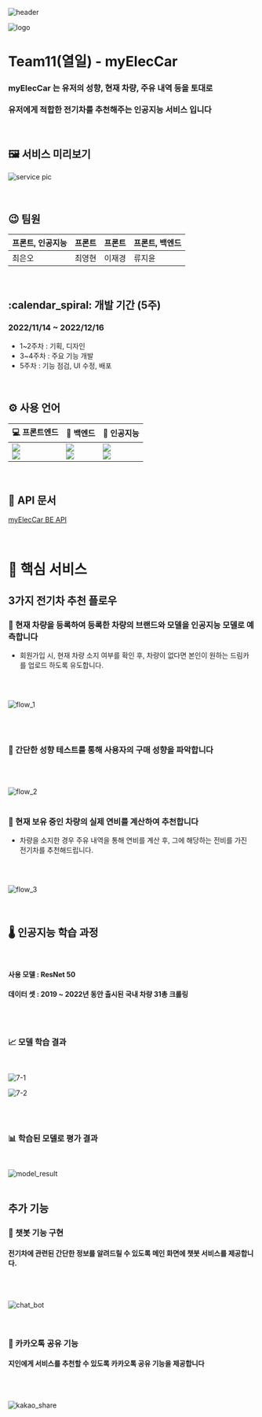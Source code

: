 ![header](https://capsule-render.vercel.app/api?type=waving&color=0A84FF&height=300&section=header&text=myElecCar&fontSize=90&fontColor=fff)

![logo](https://kdt-gitlab.elice.io/ai_track/class05/ai_project/team11/11/uploads/25d82a4716a6d9d311e0141920ff61ce/Group_21.png)

# Team11(열일) - myElecCar 

###  myElecCar 는 유저의 성향, 현재 차량, 주유 내역 등을 토대로<br/><br/> 유저에게 적합한 전기차를 추천해주는 인공지능 서비스 입니다


<br/>

## 🖼️ 서비스 미리보기
![service pic](https://kdt-gitlab.elice.io/ai_track/class05/ai_project/team11/11/uploads/0900f4be37c5e34342e59fd87b21f201/%ED%99%94%EB%A9%B4_%EC%BA%A1%EC%B2%98_2022-12-17_052144.png)

<br/>





## 😉 팀원

| 프론트, 인공지능 | 프론트 | 프론트 | 프론트, 백엔드 |
| --- | --- | --- | --- |
| 최은오 | 최영현 | 이재경 | 류지윤 |

<br/>

## :calendar_spiral: 개발 기간 (5주)

###   2022/11/14 ~ 2022/12/16
- 1~2주차 : 기획, 디자인
- 3~4주차 : 주요 기능 개발
- 5주차 : 기능 점검, UI 수정, 배포

<br/>

## ⚙ 사용 언어

| 💻 프론트엔드 | 💾 백엔드 | 🤖 인공지능 |
| --- | --- | --- |
| <img src="https://img.shields.io/badge/React-black?style=flat-square&logo=React&logoColor=61dbfb"/> <br/> <img src="https://img.shields.io/badge/TypeScript-white?style=flat&logo=TypeScript&logoColor=#3178C6"/>| <img src="https://img.shields.io/badge/ExpressJs-lightgrey?style=flat&logo=Express&logoColor=black"/> <br/> <img src="https://img.shields.io/badge/MongoDB-lightgrey?style=flat&logo=MongoDB&logoColor=green"/> | <img src="https://img.shields.io/badge/TensorFlow-3178C6?style=flat&logo=TensorFlow&logoColor=#FF6F00"/><br/>  <img src="https://img.shields.io/badge/Python-ffffff?style=flat&logo=Python&logoColor=#3776AB"/>|

<br/>

## 📃 API 문서

[myElecCar BE API](https://www.notion.so/elice/BE-API-eff46ad7b4ed4b64b8c3819842262af1)

<br/>

# 👑 핵심 서비스
## 3가지 전기차 추천 플로우
### 🚩 현재 차량을 등록하여 등록한 차량의 브랜드와 모델을 인공지능 모델로 예측합니다
- 회원가입 시, 현재 차량 소지 여부를 확인 후, 차량이 없다면 본인이 원하는 드림카를 업로드 하도록 유도합니다.
<br/>
<br/>

![flow_1](https://kdt-gitlab.elice.io/ai_track/class05/ai_project/team11/11/uploads/7e3f7997da0a0d59a1e527b932c42c9a/%ED%99%94%EB%A9%B4_%EC%BA%A1%EC%B2%98_2022-12-17_052921.png)

<br/>
<br/>

### 🚩 간단한 성향 테스트를 통해 사용자의 구매 성향을 파악합니다

<br/>
<br/>

![flow_2](https://kdt-gitlab.elice.io/ai_track/class05/ai_project/team11/11/uploads/6e12a8b8e1bd26d54707c98cf70e0fa3/%ED%99%94%EB%A9%B4_%EC%BA%A1%EC%B2%98_2022-12-17_053055.png)
<br/>
<br/>


### 🚩 현재 보유 중인 차량의 실제 연비를 계산하여 추천합니다
- 차량을 소지한 경우 주유 내역을 통해 연비를 계산 후, 그에 해당하는 전비를 가진 전기차를 추천해드립니다.
<br/>
<br/>

![flow_3](https://kdt-gitlab.elice.io/ai_track/class05/ai_project/team11/11/uploads/bbf67b84c1d6608539b279dd481884c1/%ED%99%94%EB%A9%B4_%EC%BA%A1%EC%B2%98_2022-12-17_053214.png)
<br/>
<br/>
<br/>

## 🌡 인공지능 학습 과정
<br/>

#### 사용 모델 : ResNet 50 
#### 데이터 셋 : 2019 ~ 2022년 동안 출시된 국내 차량 31총 크롤링

<br/> 
<br/> 

### 📈 모델 학습 결과
<br/>

![7-1](https://user-images.githubusercontent.com/64246481/212704025-70e5dd63-e84e-4e1b-a77b-4055a76bb38a.png)

![7-2](https://user-images.githubusercontent.com/64246481/212704005-949c4a9d-e68e-4899-8b5b-b7383c6ae953.png)

<br/>
<br/>

### 📊 학습된 모델로 평가 결과

<br/>

![model_result](https://kdt-gitlab.elice.io/ai_track/class05/ai_project/team11/11/uploads/a0d57971ac8ac4903be8c04697d8a695/%ED%99%94%EB%A9%B4_%EC%BA%A1%EC%B2%98_2022-12-17_104113.png)
<br/>
<br/>

## 추가 기능

### 💬 챗봇 기능 구현
#### 전기차에 관련된 간단한 정보를 알려드릴 수 있도록 메인 화면에 챗봇 서비스를 제공합니다.
<br/>
<br/>

![chat_bot](https://kdt-gitlab.elice.io/ai_track/class05/ai_project/team11/11/uploads/d35694dd51b5e88d0b829a65bbee4925/%ED%99%94%EB%A9%B4_%EC%BA%A1%EC%B2%98_2022-12-17_052734.png)
<br/>
<br/>
<br/>

### 💌 카카오톡 공유 기능
#### 지인에게 서비스를 추천할 수 있도록 카카오톡 공유 기능을 제공합니다
<br/>
<br/>

![kakao_share](https://kdt-gitlab.elice.io/ai_track/class05/ai_project/team11/11/uploads/ecf717f62e089f10ebd4876f39773855/%ED%99%94%EB%A9%B4_%EC%BA%A1%EC%B2%98_2022-12-17_104753.png)



